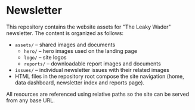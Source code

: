 # Newsletter

This repository contains the website assets for "The Leaky Wader" newsletter. The content is organized as follows:

- `assets/` – shared images and documents
  - `hero/` – hero images used on the landing page
  - `logo/` – site logos
  - `reports/` – downloadable report images and documents
- `issues/` – individual newsletter issues with their related images
- HTML files in the repository root compose the site navigation (home, data dashboard, newsletter index and reports page).

All resources are referenced using relative paths so the site can be served from any base URL.

